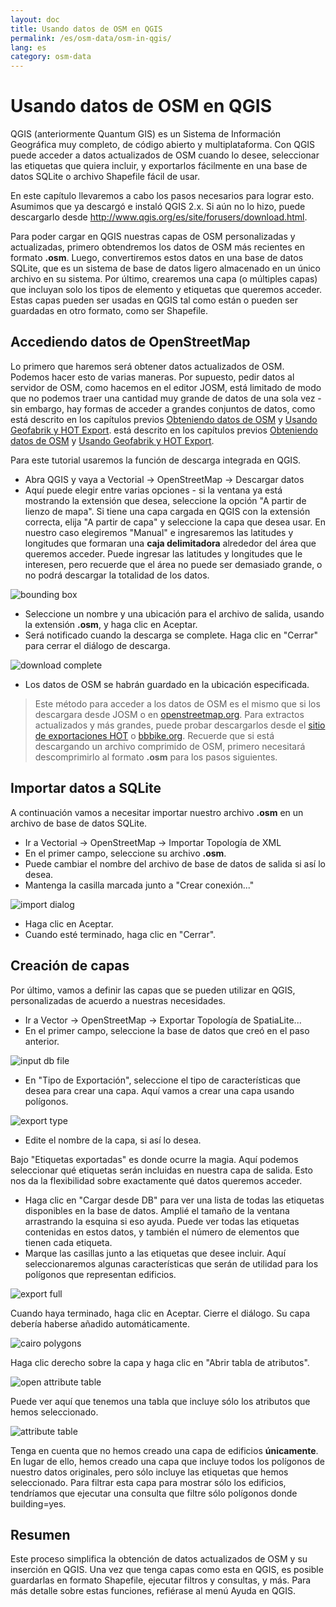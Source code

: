 ```yaml
---
layout: doc
title: Usando datos de OSM en QGIS
permalink: /es/osm-data/osm-in-qgis/
lang: es
category: osm-data
---
```


Usando datos de OSM en QGIS
=================


QGIS (anteriormente Quantum GIS) es un Sistema de Información Geográfica muy completo, de código abierto y multiplataforma. Con QGIS puede acceder a datos actualizados de OSM cuando lo desee, seleccionar las etiquetas que quiera incluir, y exportarlos fácilmente en una base de datos SQLite o archivo Shapefile fácil de usar.  

En este capítulo llevaremos a cabo los pasos necesarios para lograr esto. Asumimos que ya descargó e instaló QGIS 2.x. Si aún no lo hizo, puede descargarlo desde <http://www.qgis.org/es/site/forusers/download.html>.  

Para poder cargar en QGIS nuestras capas de OSM personalizadas y actualizadas, primero obtendremos los datos de OSM más recientes en formato **.osm**. Luego, convertiremos estos datos en una base de datos SQLite, que es un sistema de base de datos ligero almacenado en un único archivo en su sistema. Por último, crearemos una capa (o múltiples capas) que incluyan solo los tipos de elemento y etiquetas que queremos acceder. Estas capas pueden ser usadas en QGIS tal como están o pueden ser guardadas en otro formato, como ser Shapefile.  

Accediendo datos de OpenStreetMap
---------------------------

Lo primero que haremos será obtener datos actualizados de OSM. Podemos hacer esto de varias maneras. Por supuesto, pedir datos al servidor de OSM, como hacemos en el editor JOSM, está limitado de modo que no podemos traer una cantidad muy grande de datos de una sola vez - sin embargo, hay formas de acceder a grandes conjuntos de datos, como está descrito en los capítulos previos [Obteniendo datos de OSM](/es/osm-data/getting-data) y [Usando Geofabrik y HOT Export](/es/osm-data/geofabrik-and-hot-export).
está descrito en los capítulos previos [Obteniendo datos de OSM](/es/osm-data/getting-data) y [Usando Geofabrik y HOT Export](/es/osm-data/geofabrik-and-hot-export).  

Para este tutorial usaremos la función de descarga integrada en QGIS.  

- Abra QGIS y vaya a Vectorial -> OpenStreetMap -> Descargar datos  
- Aquí puede elegir entre varias opciones - si la ventana ya está mostrando la extensión que desea, seleccione la opción "A partir de lienzo de mapa". Si tiene una capa cargada en QGIS con la extensión correcta, elija "A partir de capa" y seleccione la capa que desea usar. En nuestro caso elegiremos "Manual" e ingresaremos las latitudes y longitudes que formaran una **caja delimitadora** alrededor del área que queremos acceder. Puede ingresar las latitudes y longitudes que le interesen, pero recuerde que el área no puede ser demasiado grande, o no podrá descargar la totalidad de los datos.  

![bounding box][]

- Seleccione un nombre y una ubicación para el archivo de salida, usando la extensión **.osm**, y haga clic en Aceptar.  
- Será notificado cuando la descarga se complete. Haga clic en "Cerrar" para cerrar el diálogo de descarga.  

![download complete][]

- Los datos de OSM se habrán guardado en la ubicación especificada.  

> Este método para acceder a los datos de OSM es el mismo que si los descargara desde JOSM o en 	[openstreetmap.org](http://www.openstreetmap.org). Para extractos actualizados y más grandes, puede probar descargarlos desde el [sitio de exportaciones HOT](http://export.hotosm.org/es) o [bbbike.org](http://extract.bbbike.org/). Recuerde que si está descargando un archivo comprimido de OSM, primero necesitará descomprimirlo al formato **.osm** para los pasos siguientes.  


Importar datos a SQLite
---------------------------

A continuación vamos a necesitar importar nuestro archivo **.osm** en un archivo de base de datos SQLite.  

- Ir a Vectorial -> OpenStreetMap -> Importar Topología de XML  
- En el primer campo, seleccione su archivo **.osm**.  
- Puede cambiar el nombre del archivo de base de datos de salida si así lo desea.  
- Mantenga la casilla marcada junto a "Crear conexión..."  

![import dialog][]  

- Haga clic en Aceptar.  
- Cuando esté terminado, haga clic en "Cerrar".  


Creación de capas
--------------

Por último, vamos a definir las capas que se pueden utilizar en QGIS, personalizadas de acuerdo a nuestras necesidades.  

- Ir a Vector -> OpenStreetMap -> Exportar Topología de SpatiaLite...  
- En el primer campo, seleccione la base de datos que creó en el paso anterior.  

![input db file][]  

- En "Tipo de Exportación", seleccione el tipo de características que desea para crear una capa. Aquí vamos a crear una capa usando polígonos.  

![export type][]  

- Edite el nombre de la capa, si así lo desea.  

Bajo "Etiquetas exportadas" es donde ocurre la magia. Aquí podemos seleccionar qué etiquetas serán incluidas en nuestra capa de salida. Esto nos da la flexibilidad sobre exactamente qué datos  queremos acceder.  

- Haga clic en "Cargar desde DB" para ver una lista de todas las etiquetas disponibles en la base de datos. Amplié el tamaño de la ventana arrastrando la esquina si eso ayuda. Puede ver todas las etiquetas contenidas en estos datos, y también el número de elementos que tienen cada etiqueta.  
- Marque las casillas junto a las etiquetas que desee incluir. Aquí seleccionaremos algunas características que serán de utilidad para los polígonos que representan edificios.  

![export full][]  

Cuando haya terminado, haga clic en Aceptar. Cierre el diálogo. Su capa debería haberse añadido automáticamente.  

![cairo polygons][]  

Haga clic derecho sobre la capa y haga clic en "Abrir tabla de atributos".  

![open attribute table][]  

Puede ver aquí que tenemos una tabla que incluye sólo los atributos que hemos seleccionado.  

![attribute table][]  

Tenga en cuenta que no hemos creado una capa de edificios **únicamente**. En lugar de ello, hemos creado una capa que incluye todos los polígonos de nuestro datos originales, pero sólo incluye las etiquetas que hemos seleccionado. Para filtrar esta capa para mostrar sólo los edificios, tendríamos que ejecutar una consulta que filtre sólo polígonos donde building=yes.


Resumen
-------

Este proceso simplifica la obtención de datos actualizados de OSM y su inserción en QGIS. Una vez que tenga capas como esta en QGIS, es posible guardarlas en formato Shapefile, ejecutar filtros y consultas, y más. Para más detalle sobre estas funciones, refiérase al menú Ayuda en QGIS.  


[bounding box]: /images/osm-data/bounding_box.png
[download complete]: /images/osm-data/download_complete.png
[import dialog]: /images/osm-data/import_dialog.png
[input db file]: /images/osm-data/input_db_file.png
[export type]: /images/osm-data/export_type.png
[export full]: /images/osm-data/export_full.png
[cairo polygons]: /images/osm-data/cairo_polygons.png
[open attribute table]: /images/osm-data/open_attribute_table.png
[attribute table]: /images/osm-data/attribute_table.png
